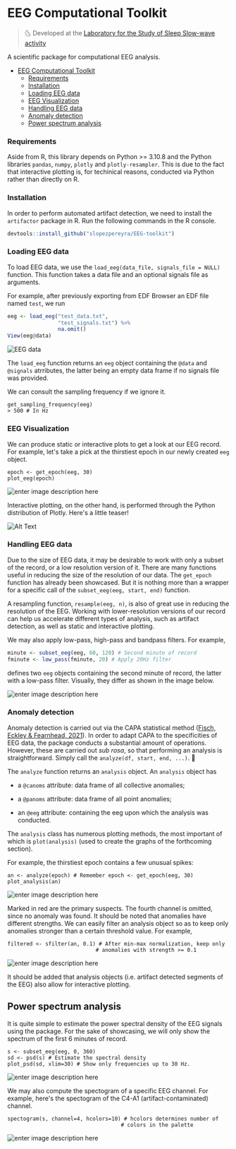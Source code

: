 ﻿
# EEG Computational Toolkit
  

> :last_quarter_moon_with_face: Developed at the [Laboratory for the Study of Sleep Slow-wave activity](https://www.med.upenn.edu/slowwavelab/)

A scientific package for computational EEG analysis.

- [EEG Computational Toolkit](#eeg-computational-toolkit)
    - [Requirements](#requirements)
    - [Installation](#installation)
    - [Loading EEG data](#loading-eeg-data)
    - [EEG Visualization](#eeg-visualization)
    - [Handling EEG data](#handling-eeg-data)
    - [Anomaly detection](#anomaly-detection)
  - [Power spectrum analysis](#power-spectrum-analysis)


 ### Requirements

Aside from R, this library depends on Python >= 3.10.8 and the Python libraries `pandas`, `numpy`, `plotly` and `plotly-resampler`. This is due to the fact that interactive plotting is, for techinical reasons, conducted via Python rather than directly on R.

### Installation

  

In order to perform automated artifact detection, we need to install the `artifactor` package in R. Run the following commands in the R console.

  

```r
devtools::install_github("slopezpereyra/EEG-toolkit")
```
### Loading EEG data

To load EEG data, we use the `load_eeg(data_file, signals_file = NULL)` function. This function takes a data file and an optional signals file as arguments.

For example, after previously exporting from EDF Browser an EDF file named `test`, we run

```r
eeg <- load_eeg("test_data.txt",
				"test_signals.txt") %>%
				na.omit()
View(eeg@data)
```

  

![EEG data](https://i.ibb.co/M9CqQzG/Screenshot-from-2022-09-04-16-20-50.png)

  

The `load_eeg` function returns an `eeg` object containing the `@data` and `@signals` atrributes, the latter being an empty data frame if no signals file was provided.

We can consult the sampling frequency if we ignore it.

```
get_sampling_frequency(eeg)
> 500 # In Hz
```

  
### EEG Visualization

We can produce static or interactive plots to get a look at our EEG record. For example, let's take a pick at the thirstiest epoch in our newly created `eeg` object. 

```
epoch <- get_epoch(eeg, 30)
plot_eeg(epoch)
```
![enter image description here](https://i.ibb.co/0X4GG8T/Screenshot-from-2022-12-05-13-12-17.png)

Interactive plotting, on the other hand, is performed through the Python distribution of Plotly. Here's a little teaser!


![Alt Text](https://i.ibb.co/0XgxhKv/ezgif-1-2c5fd0d1e6.gif)

  

### Handling EEG data

Due to the size of EEG data, it may be desirable to work with only a subset of the record, or a low resolution version of it. There are many functions useful in reducing the size of the resolution of our data. The `get_epoch` function has already been showcased. But it is nothing more than a wrapper for a specific call of the `subset_eeg(eeg, start, end)` function. 

A resampling function, `resample(eeg, n)`, is also of great use in reducing the resolution of the EEG. Working with lower-resolution versions of our record can help us accelerate different types of analysis, such as artifact detection, as well as static and interactive plotting.
 
We may also apply low-pass, high-pass and bandpass filters. For example,
```r
minute <- subset_eeg(eeg, 60, 120) # Second minute of record
fminute <- low_pass(fminute, 20) # Apply 20Hz filter
```
 
defines two `eeg` objects containing the second minute of record, the latter with a low-pass filter. Visually, they differ as shown in the image below.

![enter image description here](https://i.ibb.co/HnG5jTc/plot-3.png)


### Anomaly detection

Anomaly detection is carried out via the CAPA statistical method ([Fisch, Eckley & Fearnhead, 2021](https://onlinelibrary.wiley.com/doi/full/10.1002/sam.11586)). In order to adapt CAPA to the specificities of EEG data, the package conducts a substantial amount of operations. However, these are carried out _sub rosa_, so that performing an analysis is straightforward. Simply call the `analyze(df, start, end, ...)`. :microscope:

  

The `analyze` function returns an `analysis` object. An `analysis` object has

  

- a `@canoms` attribute: data frame of all collective anomalies;

- a `@panoms` attribute: data frame of all point anomalies;

- an `@eeg` attribute: containing the eeg upon which the analysis was conducted.

  

The `analysis` class has numerous plotting methods, the most important of which is `plot(analysis)` (used to create the graphs of the forthcoming section).

For example, the thirstiest epoch contains a few unusual spikes:

```
an <- analyze(epoch) # Remember epoch <- get_epoch(eeg, 30)
plot_analysis(an)
```

![enter image description here](https://i.ibb.co/BjL6fDR/Screenshot-from-2022-12-05-13-18-15.png)

Marked in red are the primary suspects.  The fourth channel is omitted, since no anomaly was found. It should be noted that anomalies have different strengths. We can easily filter an analysis object so as to keep only anomalies stronger than a certain threshold value. For example,

```
filtered <- sfilter(an, 0.1) # After min-max normalization, keep only 
							# anomalies with strength >= 0.1
```

![enter image description here](https://i.ibb.co/djz0v74/Screenshot-from-2022-12-05-13-21-10.png)
  
  It should be added that analysis objects (i.e. artifact detected segments of the EEG) also allow for interactive plotting.

## Power spectrum analysis

It is quite simple to estimate the power spectral density of the EEG signals using the package. For the sake of showcasing, we will only show the spectrum of the first 6 minutes of record.

```
s <- subset_eeg(eeg, 0, 360)
sd <- psd(s) # Estimate the spectral density
plot_psd(sd, xlim=30) # Show only frequencies up to 30 Hz.
```

![enter image description here](https://i.ibb.co/X3TpkQC/Screenshot-from-2022-12-05-13-30-54.png)

We may also compute the spectogram of a specific EEG channel. For example, here's the spectogram of the C4-A1 (artifact-contaminated) channel.

```
spectogram(s, channel=4, hcolors=10) # hcolors determines number of 
									# colors in the palette
```

![enter image description here](https://i.ibb.co/HqJCTDg/Screenshot-from-2022-12-05-13-34-03.png)